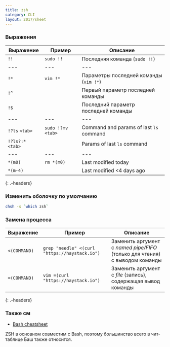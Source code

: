 ```yaml
---
title: zsh
category: CLI
layout: 2017/sheet
---
```


### Выражения

| Выражение         | Пример              | Описание
| ---               | ---                 | ---
| `!!`              | `sudo !!`           | Последняя команда (`sudo !!`)
| ---               | ---                 | ---
| `!*`              | `vim !*`            | Параметры последней команды (`vim !*`)
| `!^`              |                     | Первый параметр последней команды
| `!$`              |                     | Последний параметр последней команды
| ---               | ---                 | ---
| `!?ls` `<tab>`    | `sudo !?mv` `<tab>` | Command and params of last `ls` command
| `!?ls?:*` `<tab>` |                     | Params of last `ls` command
| ---               | ---                 | ---
| `*(m0)`           | `rm *(m0)`          | Last modified today
| `*(m-4)`          |                     | Last modified <4 days ago
{: .-headers}

### Изменить оболочку по умолчанию

```bash
chsh -s `which zsh`
```

### Замена процесса

| Выражение         | Пример                                                | Описание
| ---               | ---                                                   | ---
| `<(COMMAND)`      | `grep "needle" <(curl "https://haystack.io")`         | Заменить аргумент с _named pipe/FIFO_ (только для чтения) с выводом команды
| `=(COMMAND)`      | `vim =(curl "https://haystack.io")`                   | Заменить аргумент с _file_ (запись), содержащая вывод команды
{: .-headers}

### Также см

- [Bash cheatsheet](./bash)

ZSH в основном совместим с Bash, поэтому большинство всего в чит-таблице Баш также относится.
